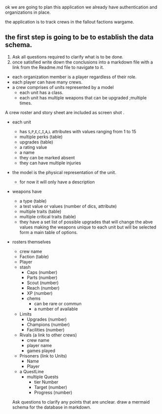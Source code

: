 ok we are going to plan this application we already have authentication and organizations in place.

the application is to track crews in the fallout factions wargame.

## the first step is going to be to establish the data schema.

1. Ask all questions required to clarify what is to be done.
2. once satisfied write down the conclusions into a markdown file with a link from the Readme.md file to navigate to it.

- each organization member is a player regardless of their role.
- each player can have many crews.
- a crew comprises of units represented by a model
  - each unit has a class.
  - each unit has multiple weapons that can be upgraded ;multiple times.

A crew roster and story sheet are included as screen shot .

- each unit
  - has `S`,`P`,`E`,`C`,`I`,`A`,`L` attributes with values ranging from 1 to 15
  - multiple perks (table)
  - upgrades (table)
  - a rating value
  - a name
  - they can be marked absent
  - they can have multiple injuries
- the model is the physical representation of the unit.

  - for now it will only have a description

- weapons have

  - a type (table)
  - a test value or values (number of dics, attribute)
  - multiple traits (table)
  - multiple critical traits (table)
  - they have a set list of possible upgrades that will change the abve values making the weapons unique to each unit but will be selected form a main table of options.

- rosters themselves

  - crew name
  - Faction (table)
  - Player
  - stash
    - Caps (number)
    - Parts (number)
    - Scout (number)
    - Reach (number)
    - XP (number)
    - chems
      - can be rare or commun
      - a number of available
  - Limits
    - Upgrades (number)
    - Champions (number)
    - Facilities (number)
  - Rivals (a link to other crews)
    - crew name
    - player name
    - games played
  - Prisoners (link to Units)
    - Name
    - Player
  - a QuestLine
    - multiple Quests
      - tier Number
      - Target (number)
      - Progress (number)

  Ask questions to clarify any points that are unclear.
  draw a mermaid schema for the database in markdown.
